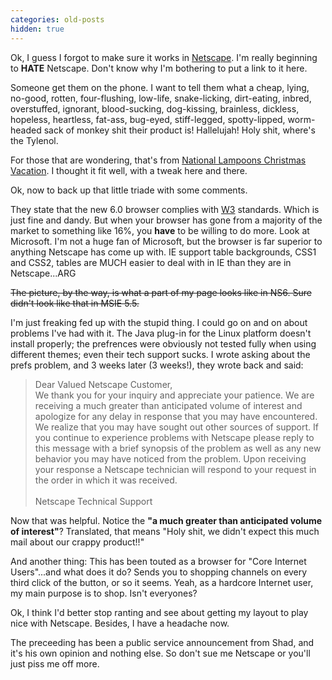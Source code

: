 ```yaml
---
categories: old-posts
hidden: true
---
```


Ok, I guess I forgot to make sure it works in [Netscape](http://www.netscape.com). I'm really beginning to <b>HATE</b> Netscape. Don't know why I'm bothering to put a link to it here.

Someone get them on the phone. I want to tell them what a cheap, lying, no-good, rotten, four-flushing, low-life, snake-licking, dirt-eating, inbred, overstuffed, ignorant, blood-sucking, dog-kissing, brainless, dickless, hopeless, heartless, fat-ass, bug-eyed, stiff-legged, spotty-lipped, worm-headed sack of monkey shit their product is! Hallelujah! Holy shit, where's the Tylenol.
<!--more-->
For those that are wondering, that's from [National Lampoons Christmas Vacation](http://us.imdb.com/Title?0097958). I thought it fit well, with a tweak here and there.

Ok, now to back up that little triade with some comments.

They state that the new 6.0 browser complies with [W3](http://www.w3c.org) standards. Which is just fine and dandy. But when your browser has gone from a majority of the market to something like 16%, you **have** to be willing to do more. Look at Microsoft. I'm not a huge fan of Microsoft, but the browser is far superior to anything Netscape has come up with. IE support table backgrounds, CSS1 and CSS2, tables are MUCH easier to deal with in IE than they are in Netscape...ARG

~~The picture, by the way, is what a part of my page looks like in NS6. Sure didn't look like that in MSIE 5.5.~~

I'm just freaking fed up with the stupid thing. I could go on and on about problems I've had with it. The Java plug-in for the Linux platform doesn't install properly; the prefrences were obviously not tested fully when using different themes; even their tech support sucks. I wrote asking about the prefs problem, and 3 weeks later (3 weeks!), they wrote back and said:

> Dear Valued Netscape Customer,<br>
> We thank you for your inquiry and appreciate your patience. We are receiving a much greater than anticipated volume of interest and apologize for any delay in response that you may have encountered. We realize that you may have sought out other sources of support. If you continue to experience problems with Netscape please reply to this message with a brief synopsis of the problem as well as any new behavior you may have noticed from the problem. Upon receiving your response a Netscape technician will respond to your request in the order in which it was received.<br /><br />Netscape Technical Support

Now that was helpful. Notice the **"a much greater than anticipated volume of interest"**? Translated, that means "Holy shit, we didn't expect this much mail about our crappy product!!"

And another thing: This has been touted as a browser for "Core Internet Users"...and what does it do? Sends you to shopping channels on every third click of the button, or so it seems. Yeah, as a hardcore Internet user, my main purpose is to shop. Isn't everyones?

Ok, I think I'd better stop ranting and see about getting my layout to play nice with Netscape. Besides, I have a headache now.

The preceeding has been a public service announcement from Shad, and it's his own opinion and nothing else. So don't sue me Netscape or you'll just piss me off more.
